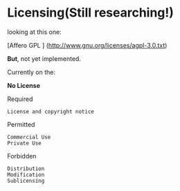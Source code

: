 Licensing(Still researching!)
=======

looking at this one:

[Affero GPL ] (http://www.gnu.org/licenses/agpl-3.0.txt)

**But**, not yet implemented.


Currently on the:

**No License**


Required

    License and copyright notice

Permitted

    Commercial Use
    Private Use

Forbidden

    Distribution
    Modification
    Sublicensing






